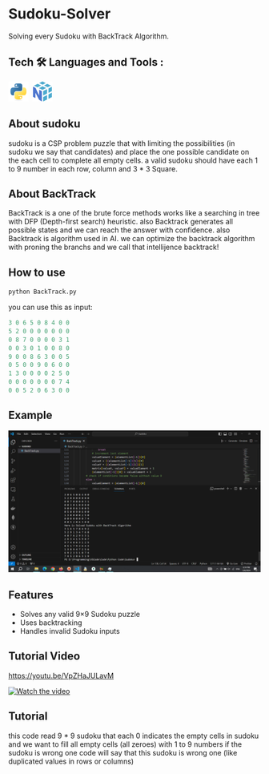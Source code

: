 # Sudoku-Solver
Solving every Sudoku with BackTrack Algorithm.

## Tech :hammer_and_wrench: Languages and Tools :

<div>
  <img src="https://github.com/devicons/devicon/blob/master/icons/python/python-original.svg" title="Python" alt="Python" width="40" height="40"/>&nbsp;
  <img src="https://github.com/devicons/devicon/blob/master/icons/numpy/numpy-original.svg" title="Numpy" alt="Numpy" width="40" height="40"/>&nbsp;
</div>

## About sudoku

sudoku is a CSP problem puzzle that with limiting the possibilities (in sudoku we say that candidates) and place the one possible candidate on the each cell to complete all empty cells.
a valid sudoku should have each 1 to 9 number in each row, column and 3 * 3 Square.

## About BackTrack

BackTrack is a one of the brute force methods works like a searching in tree with DFP (Depth-first search) heuristic. also Backtrack generates all possible states and we can reach the answer with confidence.
also Backtrack is algorithm used in AI. we can optimize the backtrack algorithm with proning the branchs and we call that intellijence backtrack!

## How to use

```python
python BackTrack.py
```

you can use this as input:
```python
3 0 6 5 0 8 4 0 0
5 2 0 0 0 0 0 0 0
0 8 7 0 0 0 0 3 1
0 0 3 0 1 0 0 8 0
9 0 0 8 6 3 0 0 5
0 5 0 0 9 0 6 0 0
1 3 0 0 0 0 2 5 0
0 0 0 0 0 0 0 7 4
0 0 5 2 0 6 3 0 0
```

## Example

<img src="1.png">

## Features

- Solves any valid 9×9 Sudoku puzzle
- Uses backtracking
- Handles invalid Sudoku inputs

## Tutorial Video

https://youtu.be/VpZHaJULavM

[![Watch the video](https://i.sstatic.net/Vp2cE.png)](https://youtu.be/VpZHaJULavM)

## Tutorial

this code read 9 * 9 sudoku that each 0 indicates the empty cells in sudoku and we want to fill all empty cells (all zeroes) with 1 to 9 numbers if the sudoku is wrong one code will say that this sudoku is wrong one (like duplicated values in rows or columns)  

